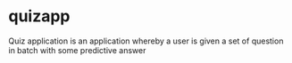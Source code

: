 # quizapp
Quiz application is an application whereby a user is given a set of question in batch with some predictive answer 

